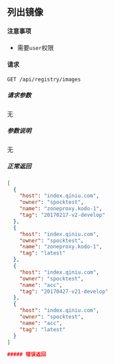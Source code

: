 ## 列出镜像

#### 注意事项

- 需要`user`权限

#### 请求

```
GET /api/registry/images
```

##### 请求参数

无

##### 参数说明

无

##### 正常返回

```json
[
  {
    "host": "index.qiniu.com",
    "owner": "spocktest",
    "name": "zoneproxy.kodo-1",
    "tag": "20170217-v2-develop"
  },
  {
    "host": "index.qiniu.com",
    "owner": "spocktest",
    "name": "zoneproxy.kodo-1",
    "tag": "latest"
  },
  {
    "host": "index.qiniu.com",
    "owner": "spocktest",
    "name": "acc",
    "tag": "20170427-v21-develop"
  },
  {
    "host": "index.qiniu.com",
    "owner": "spocktest",
    "name": "acc",
    "tag": "latest"
  }
]

##### 错误返回
